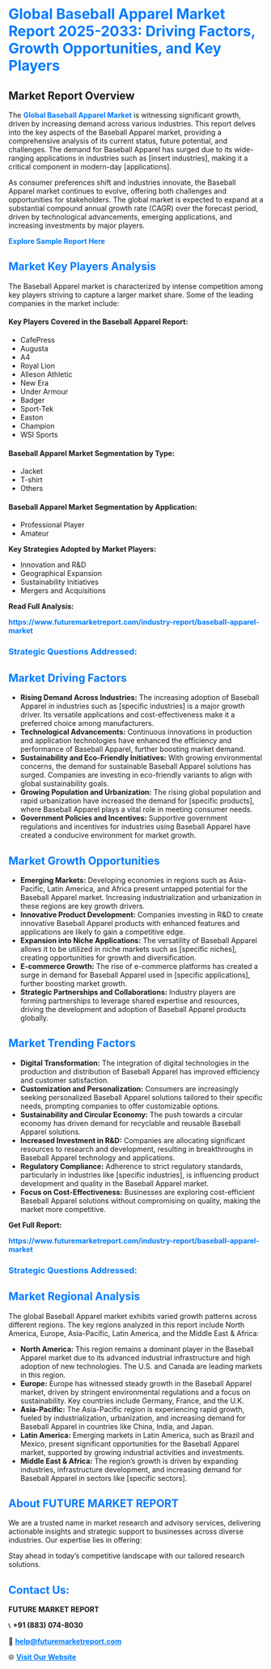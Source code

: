 <h1 style="color: #007BFF;">Global Baseball Apparel Market Report 2025-2033: Driving Factors, Growth Opportunities, and Key Players</h1>

<section id="overview">
<h2>Market Report Overview</h2>
<p>The <a href="https://www.futuremarketreport.com/industry-report/baseball-apparel-market" style="color: #007BFF; text-decoration: none;"><strong>Global Baseball Apparel Market</strong></a> is witnessing significant growth, driven by increasing demand across various industries. This report delves into the key aspects of the Baseball Apparel market, providing a comprehensive analysis of its current status, future potential, and challenges. The demand for Baseball Apparel has surged due to its wide-ranging applications in industries such as [insert industries], making it a critical component in modern-day [applications].</p>
<p>As consumer preferences shift and industries innovate, the Baseball Apparel market continues to evolve, offering both challenges and opportunities for stakeholders. The global market is expected to expand at a substantial compound annual growth rate (CAGR) over the forecast period, driven by technological advancements, emerging applications, and increasing investments by major players.</p>
</section>

<section id="overview">
<p><a href="https://www.futuremarketreport.com/request-sample/reportId=54802" style="color: #007BFF; text-decoration: none;"><strong>Explore Sample Report Here</strong></a></p>
</section>

<section id="key-players">
<h2 style="color: #007BFF;">Market Key Players Analysis</h2>
<p>The Baseball Apparel market is characterized by intense competition among key players striving to capture a larger market share. Some of the leading companies in the market include:</p>
<h4>Key Players Covered in the Baseball Apparel Report:</h4>
<ul><li>CafePress</li><li>Augusta</li><li>A4</li><li>Royal Lion</li><li>Alleson Athletic</li><li>New Era</li><li>Under Armour</li><li>Badger</li><li>Sport-Tek</li><li>Easton</li><li>Champion</li><li>WSI Sports</li></ul>
<h4>Baseball Apparel Market Segmentation by Type:</h4>
<ul><li>Jacket</li><li>T-shirt</li><li>Others</li></ul>

<h4>Baseball Apparel Market Segmentation by Application:</h4>
<ul><li>Professional Player</li><li>Amateur</li></ul>
<p><strong>Key Strategies Adopted by Market Players:</strong></p>
<ul>
<li>Innovation and R&D</li>
<li>Geographical Expansion</li>
<li>Sustainability Initiatives</li>
<li>Mergers and Acquisitions</li>
</ul>
</section>

<section>
<p><strong>Read Full Analysis: </strong></p><a href="https://www.futuremarketreport.com/industry-report/baseball-apparel-market" style="color: #007BFF; text-decoration: none;"><strong>https://www.futuremarketreport.com/industry-report/baseball-apparel-market</strong></a>
<h3 style="color: #007BFF;">Strategic Questions Addressed:</h3>
</section>

<section id="driving-factors">
<h2 style="color: #007BFF;">Market Driving Factors</h2>
<ul>
<li><strong>Rising Demand Across Industries:</strong> The increasing adoption of Baseball Apparel in industries such as [specific industries] is a major growth driver. Its versatile applications and cost-effectiveness make it a preferred choice among manufacturers.</li>
<li><strong>Technological Advancements:</strong> Continuous innovations in production and application technologies have enhanced the efficiency and performance of Baseball Apparel, further boosting market demand.</li>
<li><strong>Sustainability and Eco-Friendly Initiatives:</strong> With growing environmental concerns, the demand for sustainable Baseball Apparel solutions has surged. Companies are investing in eco-friendly variants to align with global sustainability goals.</li>
<li><strong>Growing Population and Urbanization:</strong> The rising global population and rapid urbanization have increased the demand for [specific products], where Baseball Apparel plays a vital role in meeting consumer needs.</li>
<li><strong>Government Policies and Incentives:</strong> Supportive government regulations and incentives for industries using Baseball Apparel have created a conducive environment for market growth.</li>
</ul>
</section>

<section id="growth-opportunities">
<h2 style="color: #007BFF;">Market Growth Opportunities</h2>
<ul>
<li><strong>Emerging Markets:</strong> Developing economies in regions such as Asia-Pacific, Latin America, and Africa present untapped potential for the Baseball Apparel market. Increasing industrialization and urbanization in these regions are key growth drivers.</li>
<li><strong>Innovative Product Development:</strong> Companies investing in R&D to create innovative Baseball Apparel products with enhanced features and applications are likely to gain a competitive edge.</li>
<li><strong>Expansion into Niche Applications:</strong> The versatility of Baseball Apparel allows it to be utilized in niche markets such as [specific niches], creating opportunities for growth and diversification.</li>
<li><strong>E-commerce Growth:</strong> The rise of e-commerce platforms has created a surge in demand for Baseball Apparel used in [specific applications], further boosting market growth.</li>
<li><strong>Strategic Partnerships and Collaborations:</strong> Industry players are forming partnerships to leverage shared expertise and resources, driving the development and adoption of Baseball Apparel products globally.</li>
</ul>
</section>

<section id="trending-factors">
<h2 style="color: #007BFF;">Market Trending Factors</h2>
<ul>
<li><strong>Digital Transformation:</strong> The integration of digital technologies in the production and distribution of Baseball Apparel has improved efficiency and customer satisfaction.</li>
<li><strong>Customization and Personalization:</strong> Consumers are increasingly seeking personalized Baseball Apparel solutions tailored to their specific needs, prompting companies to offer customizable options.</li>
<li><strong>Sustainability and Circular Economy:</strong> The push towards a circular economy has driven demand for recyclable and reusable Baseball Apparel solutions.</li>
<li><strong>Increased Investment in R&D:</strong> Companies are allocating significant resources to research and development, resulting in breakthroughs in Baseball Apparel technology and applications.</li>
<li><strong>Regulatory Compliance:</strong> Adherence to strict regulatory standards, particularly in industries like [specific industries], is influencing product development and quality in the Baseball Apparel market.</li>
<li><strong>Focus on Cost-Effectiveness:</strong> Businesses are exploring cost-efficient Baseball Apparel solutions without compromising on quality, making the market more competitive.</li>
</ul>
</section>

<section>
<p><strong>Get Full Report: </strong></p><a href="https://www.futuremarketreport.com/industry-report/baseball-apparel-market" style="color: #007BFF; text-decoration: none;"><strong>https://www.futuremarketreport.com/industry-report/baseball-apparel-market</strong></a>
<h3 style="color: #007BFF;">Strategic Questions Addressed:</h3>
</section>


<section id="regional-analysis">
<h2 style="color: #007BFF;">Market Regional Analysis</h2>
<p>The global Baseball Apparel market exhibits varied growth patterns across different regions. The key regions analyzed in this report include North America, Europe, Asia-Pacific, Latin America, and the Middle East & Africa:</p>
<ul>
<li><strong>North America:</strong> This region remains a dominant player in the Baseball Apparel market due to its advanced industrial infrastructure and high adoption of new technologies. The U.S. and Canada are leading markets in this region.</li>
<li><strong>Europe:</strong> Europe has witnessed steady growth in the Baseball Apparel market, driven by stringent environmental regulations and a focus on sustainability. Key countries include Germany, France, and the U.K.</li>
<li><strong>Asia-Pacific:</strong> The Asia-Pacific region is experiencing rapid growth, fueled by industrialization, urbanization, and increasing demand for Baseball Apparel in countries like China, India, and Japan.</li>
<li><strong>Latin America:</strong> Emerging markets in Latin America, such as Brazil and Mexico, present significant opportunities for the Baseball Apparel market, supported by growing industrial activities and investments.</li>
<li><strong>Middle East & Africa:</strong> The region’s growth is driven by expanding industries, infrastructure development, and increasing demand for Baseball Apparel in sectors like [specific sectors].</li>
</ul>
</section>

<footer>
<h2 style="color: #007BFF;">About FUTURE MARKET REPORT</h2>
<p>We are a trusted name in market research and advisory services, delivering actionable insights and strategic support to businesses across diverse industries. Our expertise lies in offering:</p>

<p>Stay ahead in today’s competitive landscape with our tailored research solutions.</p>

<h2 style="color: #007BFF;">Contact Us:</h2>
<p><strong>FUTURE MARKET REPORT</strong></p>
<p>📞 <strong>+91 (883) 074-8030</strong></p>
<p>📧 <strong><a href="mailto:help@futuremarketreport.com" style="color: #007BFF;">help@futuremarketreport.com</a></strong></p>
<p>🌐 <strong><a href="https://www.futuremarketreport.com/" style="color: #007BFF;">Visit Our Website</a></strong></p>
</footer>